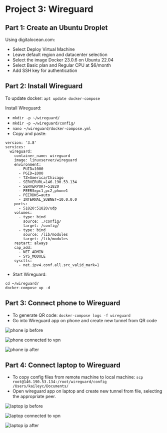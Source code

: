 # Project 3: Wireguard

## Part 1: Create an Ubuntu Droplet

Using digitalocean.com:

- Select Deploy Virtual Machine
- Leave default region and datacenter selection
- Select the image Docker 23.0.6 on Ubuntu 22.04
- Select Basic plan and Regular CPU at $6/month
- Add SSH key for authentication

## Part 2: Install Wireguard

To update docker: `apt update docker-compose`

Install Wireguard:
- `mkdir -p ~/wireguard/`
- `mkdir -p ~/wireguard/config/`
- `nano ~/wireguard/docker-compose.yml`
- Copy and paste:
```
version: '3.8'
services:
  wireguard:
    container_name: wireguard
    image: linuxserver/wireguard
    environment:
      - PUID=1000
      - PGID=1000
      - TZ=America/Chicago
      - SERVERURL=146.190.53.134
      - SERVERPORT=51820
      - PEERS=pc1,pc2,phone1
      - PEERDNS=auto
      - INTERNAL_SUBNET=10.0.0.0
    ports:
      - 51820:51820/udp
    volumes:
      - type: bind
        source: ./config/
        target: /config/
      - type: bind
        source: /lib/modules
        target: /lib/modules
    restart: always
    cap_add:
      - NET_ADMIN
      - SYS_MODULE
    sysctls:
      - net.ipv4.conf.all.src_valid_mark=1
```
- Start Wireguard:
```
cd ~/wireguard/
docker-compose up -d
```

## Part 3: Connect phone to Wireguard

- To generate QR code: `docker-compose logs -f wireguard`
- Go into Wireguard app on phone and create new tunnel from QR code

![phone ip before](phonebefore.PNG)

![phone connected to vpn](phonevpn.PNG)

![phone ip after](phoneafter.PNG)

## Part 4: Connect laptop to Wireguard

- To copy config files from remote machine to local machine: `scp root@146.190.53.134:/root/wireguard/config /Users/kaileyc/Documents/`
- Open wireguard app on laptop and create new tunnel from file, selecting the appropriate peer.

![laptop ip before](laptopbefore.png)

![laptop connected to vpn](laptopvpn.png)

![laptop ip after](laptopafter.png)
